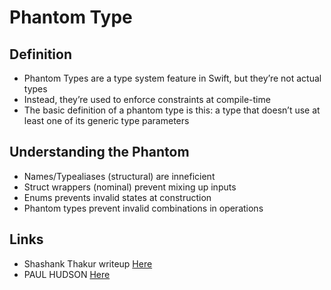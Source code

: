 # Phantom Type

## Definition
- Phantom Types are a type system feature in Swift, but they’re not actual types
- Instead, they’re used to enforce constraints at compile-time
- The basic definition of a phantom type is this: a type that doesn’t use at least one of its generic type parameters

## Understanding the Phantom
- Names/Typealiases (structural) are inneficient
- Struct wrappers (nominal) prevent mixing up inputs
- Enums prevents invalid states at construction
- Phantom types prevent invalid combinations in operations


## Links
- Shashank Thakur writeup [Here](https://levelup.gitconnected.com/phantom-types-in-swift-c6e6374386bf)
- PAUL HUDSON [Here](https://www.hackingwithswift.com/plus/advanced-swift/how-to-use-phantom-types-in-swift)
